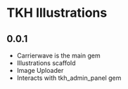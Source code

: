 # TKH Illustrations


## 0.0.1

* Carrierwave is the main gem
* Illustrations scaffold
* Image Uploader
* Interacts with tkh_admin_panel gem
